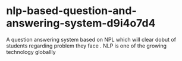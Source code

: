 # nlp-based-question-and-answering-system-d9i4o7d4
A question answering system based on NPL which will clear dobut of students regarding problem they face . NLP is one of the  growing technology globallly 
